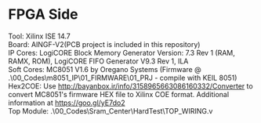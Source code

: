 # FPGA Side
Tool: 		Xilinx ISE 14.7  
Board: 		AINGF-V2(PCB project is included in this repository)  
IP Cores:	LogiCORE Block Memory Generator Version: 7.3 Rev 1 (RAM, RAMX, ROM), LogiCORE FIFO Generator V9.3 Rev 1, ILA  
Soft Cores:	MC8051 V1.6 by Oregano Systems (Firmware @ .\00_Codes\m8051_IP\01_FIRMWARE\01_PRJ - compile with KEIL 8051)  
Hex2COE:	Use http://bayanbox.ir/info/3158965663086160332/Converter to convert MC8051's firmware HEX file to Xilinx COE format. Additional information at https://goo.gl/yE7do2  
Top Module:	.\00_Codes\Sram_Center\HardTest\TOP_WIRING.v  

